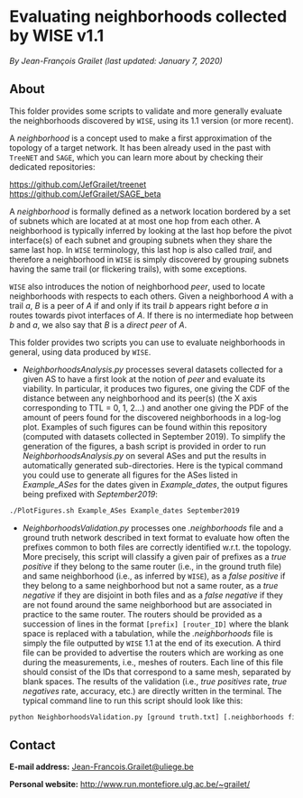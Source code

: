 # Evaluating neighborhoods collected by WISE v1.1

*By Jean-François Grailet (last updated: January 7, 2020)*

## About

This folder provides some scripts to validate and more generally evaluate the neighborhoods 
discovered by `WISE`, using its 1.1 version (or more recent).

A _neighborhood_ is a concept used to make a first approximation of the topology of a target 
network. It has been already used in the past with `TreeNET` and `SAGE`, which you can learn more 
about by checking their dedicated repositories:

https://github.com/JefGrailet/treenet<br/>
https://github.com/JefGrailet/SAGE_beta

A _neighborhood_ is formally defined as a network location bordered by a set of subnets which are 
located at at most one hop from each other. A neighborhood is typically inferred by looking at the 
last hop before the pivot interface(s) of each subnet and grouping subnets when they share the 
same last hop. In `WISE` terminology, this last hop is also called _trail_, and therefore a 
neighborhood in `WISE` is simply discovered by grouping subnets having the same trail (or 
flickering trails), with some exceptions.

`WISE` also introduces the notion of neighborhood _peer_, used to locate neighborhoods with 
respects to each others. Given a neighborhood _A_ with a trail _a_, _B_ is a peer of _A_ if 
and only if its trail _b_ appears right before _a_ in routes towards pivot interfaces of _A_. If 
there is no intermediate hop between _b_ and _a_, we also say that _B_ is a _direct peer_ of _A_.

This folder provides two scripts you can use to evaluate neighborhoods in general, using data 
produced by `WISE`.

* _NeighborhoodsAnalysis.py_ processes several datasets collected for a given AS to have a first 
look at the notion of _peer_ and evaluate its viability. In particular, it produces two figures, 
one giving the CDF of the distance between any neighborhood and its peer(s) (the X axis 
corresponding to TTL = 0, 1, 2...) and another one giving the PDF of the amount of peers found for 
the discovered neighborhoods in a log-log plot. Examples of such figures can be found within this 
repository (computed with datasets collected in September 2019). To simplify the generation of the 
figures, a bash script is provided in order to run _NeighborhoodsAnalysis.py_ on several ASes and 
put the results in automatically generated sub-directories. Here is the typical command you 
could use to generate all figures for the ASes listed in _Example\_ASes_ for the dates given in 
_Example\_dates_, the output figures being prefixed with _September2019_:

```sh
./PlotFigures.sh Example_ASes Example_dates September2019
```

* _NeighborhoodsValidation.py_ processes one _.neighborhoods_ file and a ground truth network 
described in text format to evaluate how often the prefixes common to both files are correctly 
identified w.r.t. the topology. More precisely, this script will classify a given pair of 
prefixes as a _true positive_ if they belong to the same router (i.e., in the ground truth file) 
and same neighborhood (i.e., as inferred by `WISE`), as a _false positive_ if they belong to a 
same neighborhood but not a same router, as a _true negative_ if they are disjoint in both files 
and as a _false negative_ if they are not found around the same neighborhood but are associated 
in practice to the same router. The routers should be provided as a succession of lines in the 
format `[prefix] [router_ID]` where the blank space is replaced with a tabulation, while the 
_.neighborhoods_ file is simply the file outputted by `WISE` 1.1 at the end of its execution. A 
third file can be provided to advertise the routers which are working as one during the 
measurements, i.e., meshes of routers. Each line of this file should consist of the IDs that 
correspond to a same mesh, separated by blank spaces. The results of the validation (i.e., 
_true positives_ rate, _true negatives_ rate, accuracy, etc.) are directly written in the 
terminal. The typical command line to run this script should look like this:

```sh
python NeighborhoodsValidation.py [ground truth.txt] [.neighborhoods file] [[routers_meshes.txt]]
```

## Contact

**E-mail address:** Jean-Francois.Grailet@uliege.be

**Personal website:** http://www.run.montefiore.ulg.ac.be/~grailet/
